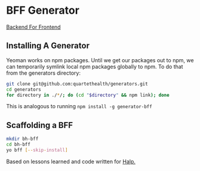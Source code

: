 # BFF Generator

[Backend For Frontend](https://www.thoughtworks.com/radar/techniques/bff-backend-for-frontends)

## Installing A Generator

Yeoman works on npm packages. Until we get our packages out to npm, we can temporarily symlink local npm packages globally to npm. To do that from the generators directory:

```bash
git clone git@github.com:quartethealth/generators.git
cd generators
for directory in ./*/; do (cd "$directory" && npm link); done
```
This is analogous to running `npm install -g generator-bff`

## Scaffolding a BFF

```bash
mkdir bh-bff
cd bh-bff
yo bff [--skip-install]
```
Based on lessons learned and code written for [Halp.](https://github.com/quartethealth/halp)
